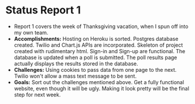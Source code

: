 # Status Report 1
* Report 1 covers the week of Thanksgiving vacation, when I spun off into my own team.
* **Accomplishments:** Hosting on Heroku is sorted. Postgres database created. Twilio and Chart.js APIs are incorporated. Skeleton of project created with rudimentary html. Sign-in and Sign-up are functional. The database is updated when a poll is submitted. The poll results page actually displays the results stored in the database.
* **Challenges:** Using cookies to pass data from one page to the next. Twilio won't allow a mass text message to be sent.
* **Goals:** Sort out the challenges mentioned above. Get a fully functional website, even though it will be ugly. Making it look pretty will be the final step for next week.
